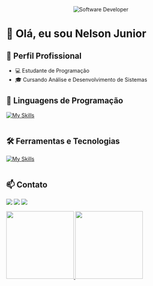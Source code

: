 <div align="center">
  <img src="https://i.pinimg.com/originals/0f/25/e4/0f25e4668c1c7740b5ed41835339d67f.gif" alt="Software Developer">
</div>


# 👋 Olá, eu sou Nelson Junior


## 💼 Perfil Profissional

- 💻 Estudante de Programação
- 🎓 Cursando Análise e Desenvolvimento de Sistemas

## 🚀 Linguagens de Programação
[![My Skills](https://skillicons.dev/icons?i=python,javascript,css,html)](https://skillicons.dev)<br><br>

## 🛠️ Ferramentas e Tecnologias
[![My Skills](https://skillicons.dev/icons?i=vscode,github)](https://skillicons.dev)<br><br>


## 📫 Contato

<div>

<a href="https://instagram.com/junim_q" target="_blank"><img loading="lazy" src="https://img.shields.io/badge/-Instagram-%23E4405F?style=for-the-badge&logo=instagram&logoColor=white" target="_blank"></a>
<a href = "mailto:junveras72@gmail.com"><img loading="lazy" src="https://img.shields.io/badge/Gmail-D14836?style=for-the-badge&logo=gmail&logoColor=white" target="_blank"></a>
<a href="https://www.linkedin.com/in/nelson-junior-9b842b207" target="_blank"><img loading="lazy" src="https://img.shields.io/badge/-LinkedIn-%230077B5?style=for-the-badge&logo=linkedin&logoColor=white" target="_blank"></a>   
</div>




<div>
<a href="https://github.com/NelsonJr1910">
<img loading="lazy" height="180em" src="https://github-readme-stats.vercel.app/api/top-langs/?username=NelsonJr1910&layout=compact&langs_count=7&theme=dracula"/>
<img loading="lazy" height="180em" src="https://github-readme-stats.vercel.app/api?username=NelsonJr1910&show_icons=true&theme=dracula&include_all_commits=true&count_private=true"/>
</div>
